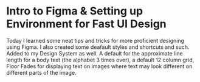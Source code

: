 # Intro to Figma & Setting up Environment for Fast UI Design

Today I learned some neat tips and tricks for more proficient designing using Figma. I also created some deafault styles and shortcuts and such.  
Added to my Design System as well.
A default for the approximate line length for a body text (the alphabet 3 times over),
a default 12 column grid, Floor Fades for displaying text on images where text may look different on  
different parts of the image.
